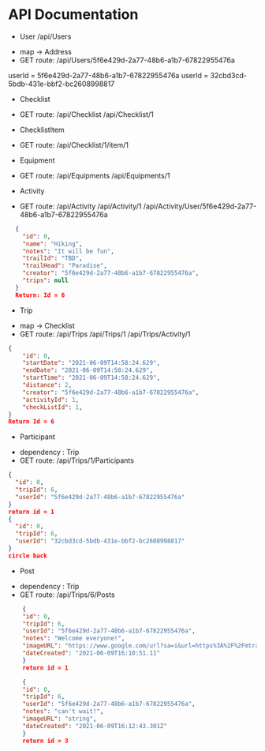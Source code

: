 # API Documentation

- User
/api/Users
* map -> Address
* GET route:
/api/Users/5f6e429d-2a77-48b6-a1b7-67822955476a

userId = 5f6e429d-2a77-48b6-a1b7-67822955476a
userId = 32cbd3cd-5bdb-431e-bbf2-bc2608998817

- Checklist
* GET route:
/api/Checklist 
/api/Checklist/1

- ChecklistItem
* GET route:
/api/Checklist/1/item/1


- Equipment 
* GET route:
/api/Equipments
/api/Equipments/1


- Activity
* GET route:
/api/Activity
/api/Activity/1
/api/Activity/User/5f6e429d-2a77-48b6-a1b7-67822955476a

``` json
  {
    "id": 0,
    "name": "Hiking",
    "notes": "It will be fun",
    "trailId": "TBD",
    "trailHead": "Paradise",
    "creator": "5f6e429d-2a77-48b6-a1b7-67822955476a",
    "trips": null
  }
  Return: Id = 6
```

- Trip
* map -> Checklist
* GET route:
/api/Trips
/api/Trips/1
/api/Trips/Activity/1
``` json
{
    "id": 0,
    "startDate": "2021-06-09T14:58:24.629",
    "endDate": "2021-06-09T14:58:24.629",
    "startTime": "2021-06-09T14:58:24.629",
    "distance": 2,
    "creator": "5f6e429d-2a77-48b6-a1b7-67822955476a",
    "activityId": 1,
    "checkListId": 1,
}
Return Id = 6
```

- Participant
* dependency : Trip
* GET route:
/api/Trips/1/Participants

``` json
{
  "id": 0,
  "tripId": 6,
  "userId": "5f6e429d-2a77-48b6-a1b7-67822955476a"
}
return id = 1
{
  "id": 0,
  "tripId": 6,
  "userId": "32cbd3cd-5bdb-431e-bbf2-bc2608998817"
}
circle back
```

- Post
* dependency : Trip
* GET route:
/api/Trips/6/Posts

``` json
    {
    "id": 0,
    "tripId": 6,
    "userId": "5f6e429d-2a77-48b6-a1b7-67822955476a",
    "notes": "Welcome everyone!",
    "imageURL": "https://www.google.com/url?sa=i&url=https%3A%2F%2Fmtrainierguestservices.com%2Faccommodations%2Fspecial-offers%2F&psig=AOvVaw1ioNny1kQWdgwC5LkuJTVY&ust=1623338528971000&source=images&cd=vfe&ved=0CAIQjRxqFwoTCNjtjbbtivECFQAAAAAdAAAAABAD",
    "dateCreated": "2021-06-09T16:10:51.11"
    }
    return id = 1

    {
    "id": 0,
    "tripId": 6,
    "userId": "5f6e429d-2a77-48b6-a1b7-67822955476a",
    "notes": "can't wait!",
    "imageURL": "string",
    "dateCreated": "2021-06-09T16:12:43.301Z"
    }
    return id = 3
```